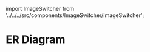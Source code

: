 import ImageSwitcher from '../../../src/components/ImageSwitcher/ImageSwitcher';

# ER Diagram


<ImageSwitcher 
lightImageSrc="/img/erd-light.svg"
darkImageSrc="/img/erd-dark.svg"/>

<!-- <div class="zoomable-image">
![ER Diagram](/img/erd.svg)
</div> -->


